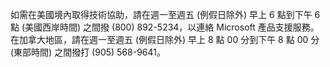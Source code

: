 如需在美國境內取得技術協助，請在週一至週五 (例假日除外) 早上 6 點到下午 6 點 (美國西岸時間) 之間撥 (800) 892-5234，以連絡 Microsoft 產品支援服務。 在加拿大地區，請在週一至週五 (例假日除外) 早上 8 點 00 分到下午 8 點 00 分 (東部時間) 之間撥打 (905) 568-9641。

<!--HONumber=Jul16_HO3-->


